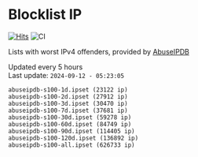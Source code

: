 # Blocklist IP

[![Hits](https://hits.seeyoufarm.com/api/count/incr/badge.svg?url=https%3A%2F%2Fgithub.com%2Fborestad%2Fblocklist-ip%2F&count_bg=%2379C83D&title_bg=%23555555&icon=&icon_color=%23E7E7E7&title=hits&edge_flat=false)](https://hits.seeyoufarm.com)  ![CI](https://img.shields.io/github/workflow/status/borestad/blocklist-ip/CI?style=flat-square)

Lists with worst IPv4 offenders, provided by [AbuseIPDB](https://www.abuseipdb.com/)

<!-- FOOTER-PLACEHOLDER -->
Updated every 5 hours<br>
Last update: `2024-09-12 - 05:23:05`
```
abuseipdb-s100-1d.ipset (23122 ip)
abuseipdb-s100-2d.ipset (27912 ip)
abuseipdb-s100-3d.ipset (30470 ip)
abuseipdb-s100-7d.ipset (37681 ip)
abuseipdb-s100-30d.ipset (59278 ip)
abuseipdb-s100-60d.ipset (84749 ip)
abuseipdb-s100-90d.ipset (114405 ip)
abuseipdb-s100-120d.ipset (136892 ip)
abuseipdb-s100-all.ipset (626733 ip)
```
